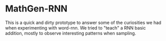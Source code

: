 # MathGen-RNN
This is a quick and dirty prototype to answer some of the curiosities we had when experimenting with word-rnn. We tried to "teach" a RNN basic addition, mostly to observe interesting patterns when sampling.
